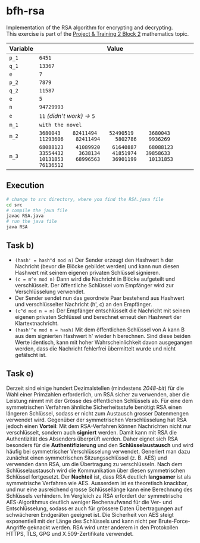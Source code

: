 # bfh-rsa
Implementation of the RSA algorithm for encrypting and decrypting.  
This exercise is part of the [Project & Training 2 Block 2](https://github.com/janlauber/bfh/tree/main/sem3/project%20and%20training%202/block2) mathematics topic.  

| **Variable** | **Value** |
| ------------- | ------------- |
| `p_1` | `6451` |
| `q_1` | `13367` |
| `e` | `7` |
| `p_2` | `7879` |
| `q_2` | `11587` |
| `e` | `5` |
| `n` | `94729993` |
| `e` | `11` *(didn't work) ->* `5` |
| `m_1` | `with the novel` |
| `m_2` | `3680043    82411494    52490519     3680043    11293606    82411494     5802786    9936269` |
| `m_3` | `68088123    41089920    61640887    68088123    33554432     3638134    41851974   39858633    10131853    68996563    36901199    10131853    76136512` |

## Execution
```bash
# change to src directory, where you find the RSA.java file
cd src
# compile the java file
javac RSA.java
# run the java file
java RSA
```

## Task b)
- `(hash' = hash^d mod n)` Der Sender erzeugt den Hashwert h der Nachricht (bevor die Blöcke gebildet werden) und kann nun diesen Hashwert mit seinem eigenen privaten Schlüssel signieren.  
- `(c = m^e mod n)` Dann wird die Nachricht in Blöcke aufgeteilt und verschlüsselt. Der öffentliche Schlüssel vom Empfänger wird zur Verschlüsselung verwendet.
- Der Sender sendet nun das geordnete Paar bestehend aus Hashwert und verschlüsselter Nachricht (h', c) an den Empfänger.
- `(c^d mod n = m)` Der Empfänger entschlüsselt die Nachricht mit seinem eigenen privaten Schlüssel und berechnet erneut den Hashwert der Klartextnachricht.
- `(hash'^e mod n = hash)` Mit dem öffentlichen Schlüssel von A kann B aus dem signierten Hashwert h' wieder h berechnen. Sind diese beiden Werte identisch, kann mit hoher Wahrscheinlichkeit davon ausgegangen werden, dass die Nachricht fehlerfrei übermittelt wurde und nicht gefälscht ist.  

## Task e)
Derzeit sind einige hundert Dezimalstellen (mindestens *2048-bit*) für die Wahl einer Primzahlen erforderlich, um RSA sicher zu verwenden, aber die Leistung nimmt mit der Grösse des öffentlichen Schlüssels ab. 
Für eine dem symmetrischen Verfahren ähnliche Sicherheitsstufe benötigt RSA einen längeren Schlüssel, sodass er nicht zum Austausch grosser Datenmengen verwendet wird. 
Gegenüber der symmetrischen Verschlüsselung hat RSA jedoch einen **Vorteil**: Mit dem RSA-Verfahren können Nachrichten nicht nur verschlüsselt, sondern auch **signiert** werden. Damit kann mit RSA die Authentizität des Absenders überprüft werden.
Daher eignet sich RSA besonders für die **Authentifizierung** und den **Schlüsselaustausch** und wird häufig bei symmetrischer Verschlüsselung verwendet. Generiert man dazu zunächst einen symmetrischen Sitzungsschlüssel (z. B. AES) und verwenden dann RSA, um die Übertragung zu verschlüsseln. Nach dem Schlüsselaustausch wird die Kommunikation über diesen symmetrischen Schlüssel fortgesetzt.
Der **Nachteil** ist, dass RSA deutlich **langsamer** ist als symmetrische Verfahren wie AES. Ausserdem ist es theoretisch knackbar, und nur eine ausreichend grosse Schlüssellänge kann eine Berechnung des Schlüssels verhindern.
Im Vergleich zu RSA erfordert der symmetrische AES-Algorithmus deutlich weniger Rechenaufwand für die Ver- und Entschlüsselung, sodass er auch für grössere Daten Übertragungen auf schwächeren Endgeräten geeignet ist. Die Sicherheit von AES steigt exponentiell mit der Länge des Schlüssels und kann nicht per Brute-Force-Angriffe geknackt werden.
RSA wird unter anderem in den Protokollen HTTPS, TLS, GPG und X.509-Zertifikate verwendet.